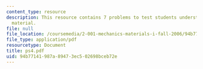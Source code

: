 ```yaml
---
content_type: resource
description: This resource contains 7 problems to test students understanding of course
  material.
file: null
file_location: /coursemedia/2-001-mechanics-materials-i-fall-2006/94b77141987a89473ec502698bceb72e_ps4.pdf
file_type: application/pdf
resourcetype: Document
title: ps4.pdf
uid: 94b77141-987a-8947-3ec5-02698bceb72e
---
```

